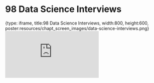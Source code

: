 # 98 Data Science Interviews
 
{type: iframe, title:98 Data Science Interviews, width:800, height:600, poster:resources/chapt_screen_images/data-science-interviews.png}
![](https://datatrail-jhu.github.io/DataTrail/no_toc/data-science-interviews.html)
 

 
